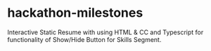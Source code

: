 # hackathon-milestones
Interactive Static Resume with using HTML &amp; CC and  Typescript for functionality of Show/Hide Button for Skills Segment.
